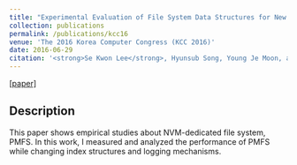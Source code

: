 ```yaml
---
title: "Experimental Evaluation of File System Data Structures for New Memory based Storage"
collection: publications
permalink: /publications/kcc16
venue: 'The 2016 Korea Computer Congress (KCC 2016)'
date: 2016-06-29
citation: '<strong>Se Kwon Lee</strong>, Hyunsub Song, Young Je Moon, and Sam H. Noh, Proceedings of <i>the 2016 Korea Computer Congress</i> (<strong>KCC 2016</strong>, Domestic conference in South Korea, Written with Korean, <span style="color:red">Best Paper Award</span>).'
---
```

[[paper]](http://sekwonlee.github.io/files/kcc16.pdf)

## Description
This paper shows empirical studies about NVM-dedicated file system, PMFS. In this work, I measured and analyzed the performance of PMFS while changing index structures and logging mechanisms.
